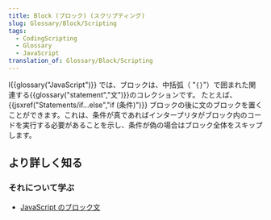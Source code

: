```yaml
---
title: Block (ブロック) (スクリプティング)
slug: Glossary/Block/Scripting
tags:
  - CodingScripting
  - Glossary
  - JavaScript
translation_of: Glossary/Block/Scripting
---
```

I{{glossary("JavaScript")}} では、ブロックは、中括弧（ "`{}`"）で囲まれた関連する{{glossary("statement","文")}}のコレクションです。 たとえば、{{jsxref("Statements/if...else","if (条件)")}} ブロックの後に文のブロックを置くことができます。これは、条件が真であればインタープリタがブロック内のコードを実行する必要があることを示し、条件が偽の場合はブロック全体をスキップします。

## より詳しく知る

### それについて学ぶ

- [JavaScript のブロック文](/ja/docs/Web/JavaScript/Reference/Statements/block)